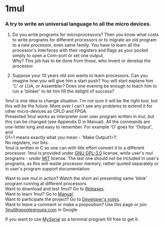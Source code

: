 # 1mul
### A try to write an universal language to all the micro devices.  

1. Do you write programs for microprocessors? Then you know what costs to write programs for different processors or to migrate an old program to a new processor, even same family. You have to learn all the processor's interfaces with their registers and flags as your pocket simply to open a Com-port or set one output.    
Why? This job has to be done from those, who invent or develop the processor.

2. Suppose your 10 years old son wants to learn processors. Can you imagine how you will give him a start push? You will start explane him 'C' or LUA, or Assembler? Does one evening be enough to teach him to run a 'blinker' to let him fill the delight of success?  

1mul is one idea to change situation. I'm not sure it will be the right tool, but this will be the future. More over I can't see any problems to extend it for other micro-devices as CPLD and FPGA.  
Presented 1mul works as interpreter over user program written in mul, but this can be changed (see Appendix D in Manual).  All the commands are one-letter long and easy to remember. For example 'O' goes for 'Output', and   
  O1=1 means exactly what you mean - 'Make Output1=1'.   
No registers, nor bits.  
1mul is written in C so one can with litle effort convert it to a different processor. 
1mul is provided under [GNU GPL-3.0](https://opensource.org/licenses/GPL-3.0) license, while user's mul programs - under [MIT](https://opensource.org/licenses/MIT) license. The last one should not be included in user's programs, as this will waste processor memory, rather quoted separately or in user's program support documentation.  

Want to see mul in action? Watch the short avi presenting same 'blink' program running at different processors.  
Want to download and test 1mul? Go to [Releases](https://github.com/eta-sys/1mul/releases).  
Want to learn 1mul? Go to [Manual](https://github.com/eta-sys/1mul/wiki/mul-Manual).  
Want to participate the project? Go to [Developer's notes](https://github.com/eta-sys/1mul/wiki/Developer's-Notes).  
Want to leave a comment or make a proposition? Use this page or join 1mul@googlegroups.com in Google. 

If you want to use [MySerial](https://github.com/eta-sys/MySerial-TCP-UDP) as a terminal program fill free to get it.
